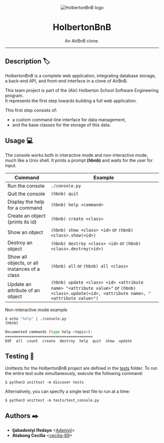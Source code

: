 <p align="center">
  <img src="https://github.com/Adeniyii/AirBnB_clone/blob/main/assets/hbnb_logo.png" alt="HolbertonBnB logo">
</p>


<h1 align="center">HolbertonBnB</h1>
<p align="center">An AirBnB clone.</p>

---

## Description :label:

HolbertonBnB is a complete web application, integrating database storage, a back-end API, and front-end interface in a clone of AirBnB.

This team project is part of the (Alx) Holberton School Software Engineering program. </br>
It represents the first step towards building a full web application.

This first step consists of:
- a custom command-line interface for data management,
- and the base classes for the storage of this data.

## Usage 💻

The console works both in interactive mode and non-interactive mode, much like a Unix shell.
It prints a prompt **(hbnb)** and waits for the user for input.

Command | Example
------- | -------
Run the console | ```./console.py```
Quit the console | ```(hbnb) quit```
Display the help for a command | ```(hbnb) help <command>```
Create an object (prints its id)| ```(hbnb) create <class>```
Show an object | ```(hbnb) show <class> <id>``` or ```(hbnb) <class>.show(<id>)```
Destroy an object | ```(hbnb) destroy <class> <id>``` or ```(hbnb) <class>.destroy(<id>)```
Show all objects, or all instances of a class | ```(hbnb) all``` or ```(hbnb) all <class>```
Update an attribute of an object | ```(hbnb) update <class> <id> <attribute name> "<attribute value>"``` or ```(hbnb) <class>.update(<id>, <attribute name>, "<attribute value>")```

Non-interactive mode example

```bash
$ echo "help" | ./console.py
(hbnb)

Documented commands (type help <topic>):
========================================
EOF  all  count  create  destroy  help  quit  show  update
```

## Testing :straight_ruler:

Unittests for the HolbertonBnB project are defined in the [tests](./tests)
folder. To run the entire test suite simultaneously, execute the following command:

```
$ python3 unittest -m discover tests
```

Alternatively, you can specify a single test file to run at a time:

```
$ python3 unittest -m tests/test_console.py
```


## Authors :black_nib:
* **Ijabadeniyi Ifedayo** <[Adeniyii](https://github.com/Adeniyii)>
* **Atabong Cecilia** <[cecilia-89](https://github.com/cecilia-89)>
